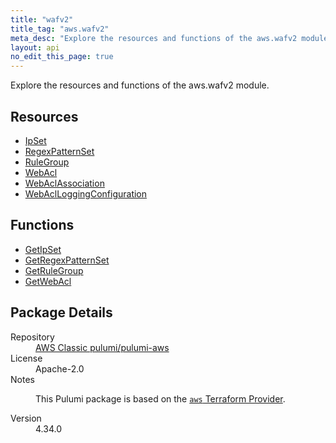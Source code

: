 ```yaml
---
title: "wafv2"
title_tag: "aws.wafv2"
meta_desc: "Explore the resources and functions of the aws.wafv2 module."
layout: api
no_edit_this_page: true
---
```


<!-- WARNING: this file was generated by Pulumi Docs Generator. -->
<!-- Do not edit by hand unless you're certain you know what you are doing! -->

Explore the resources and functions of the aws.wafv2 module.

<h2 id="resources">Resources</h2>
<ul class="api">
    <li><a href="ipset/" title="IpSet"><span class="api-symbol api-symbol--resource"></span>IpSet</a></li>
    <li><a href="regexpatternset/" title="RegexPatternSet"><span class="api-symbol api-symbol--resource"></span>RegexPatternSet</a></li>
    <li><a href="rulegroup/" title="RuleGroup"><span class="api-symbol api-symbol--resource"></span>RuleGroup</a></li>
    <li><a href="webacl/" title="WebAcl"><span class="api-symbol api-symbol--resource"></span>WebAcl</a></li>
    <li><a href="webaclassociation/" title="WebAclAssociation"><span class="api-symbol api-symbol--resource"></span>WebAclAssociation</a></li>
    <li><a href="webaclloggingconfiguration/" title="WebAclLoggingConfiguration"><span class="api-symbol api-symbol--resource"></span>WebAclLoggingConfiguration</a></li>
</ul>

<h2 id="functions">Functions</h2>
<ul class="api">
    <li><a href="getipset/" title="GetIpSet"><span class="api-symbol api-symbol--function"></span>GetIpSet</a></li>
    <li><a href="getregexpatternset/" title="GetRegexPatternSet"><span class="api-symbol api-symbol--function"></span>GetRegexPatternSet</a></li>
    <li><a href="getrulegroup/" title="GetRuleGroup"><span class="api-symbol api-symbol--function"></span>GetRuleGroup</a></li>
    <li><a href="getwebacl/" title="GetWebAcl"><span class="api-symbol api-symbol--function"></span>GetWebAcl</a></li>
</ul>

<h2 id="package-details">Package Details</h2>
<dl class="package-details">
	<dt>Repository</dt>
	<dd><a href="https://github.com/pulumi/pulumi-aws">AWS Classic pulumi/pulumi-aws</a></dd>
	<dt>License</dt>
	<dd>Apache-2.0</dd>
	<dt>Notes</dt>
	<dd><p>This Pulumi package is based on the <a href="https://github.com/hashicorp/terraform-provider-aws"><code>aws</code> Terraform Provider</a>.</p>
</dd>
	<dt>Version</dt>
	<dd>4.34.0</dd>
</dl>

